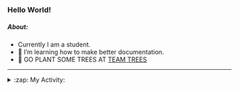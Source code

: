 ### Hello World!

##### About:
- Currently I am a student.
- 🌱 I’m learning how to make better documentation.
- 🌱 GO PLANT SOME TREES AT [TEAM TREES](https://teamtrees.org/)

---
<details>
  <summary>:zap: My Activity:</summary>
  
<!--START_SECTION:waka-->
![Code Time](http://img.shields.io/badge/Code%20Time-1%2C143%20hrs%202%20mins-blue)

**I'm a Night 🦉** 

```text
🌞 Morning                1559 commits        ██░░░░░░░░░░░░░░░░░░░░░░░   09.58 % 
🌆 Daytime                5654 commits        █████████░░░░░░░░░░░░░░░░   34.76 % 
🌃 Evening                4662 commits        ███████░░░░░░░░░░░░░░░░░░   28.66 % 
🌙 Night                  4390 commits        ███████░░░░░░░░░░░░░░░░░░   26.99 % 
```
📅 **I'm Most Productive on Wednesday** 

```text
Monday                   2400 commits        ████░░░░░░░░░░░░░░░░░░░░░   14.76 % 
Tuesday                  2161 commits        ███░░░░░░░░░░░░░░░░░░░░░░   13.29 % 
Wednesday                3754 commits        ██████░░░░░░░░░░░░░░░░░░░   23.08 % 
Thursday                 2068 commits        ███░░░░░░░░░░░░░░░░░░░░░░   12.71 % 
Friday                   1588 commits        ██░░░░░░░░░░░░░░░░░░░░░░░   09.76 % 
Saturday                 1439 commits        ██░░░░░░░░░░░░░░░░░░░░░░░   08.85 % 
Sunday                   2855 commits        ████░░░░░░░░░░░░░░░░░░░░░   17.55 % 
```


📊 **This Week I Spent My Time On** 

```text
🔥 Editors: 
VS Code                  6 hrs 55 mins       █████████████████████████   100.00 % 

🐱‍💻 Projects: 
giveth-dapps-v2          3 hrs 38 mins       █████████████░░░░░░░░░░░░   52.60 % 
praise                   2 hrs 59 mins       ███████████░░░░░░░░░░░░░░   43.17 % 
impact-graph             17 mins             █░░░░░░░░░░░░░░░░░░░░░░░░   04.23 % 
```


 Last Updated on 30/06/2023 03:14:32 UTC
<!--END_SECTION:waka-->
</details>

